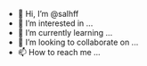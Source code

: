 - 👋 Hi, I’m @salhff
- 👀 I’m interested in ...
- 🌱 I’m currently learning ...
- 💞️ I’m looking to collaborate on ...
- 📫 How to reach me ...

<!---
salhff/salhff is a ✨ special ✨ repository because its `README.md` (this file) appears on your GitHub profile.
You can click the Preview link to take a look at your changes.
--->
